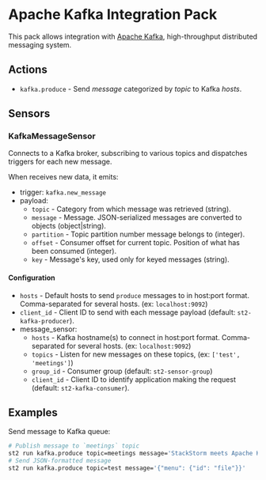 # Apache Kafka Integration Pack
This pack allows integration with [Apache Kafka](http://kafka.apache.org/), high-throughput distributed messaging system.

## Actions
* `kafka.produce` - Send *message* categorized by *topic* to Kafka *hosts*.

## Sensors

### KafkaMessageSensor
Connects to a Kafka broker, subscribing to various topics and dispatches triggers for each new message.

When receives new data, it emits:
* trigger: `kafka.new_message`
* payload:
  * `topic` - Category from which message was retrieved (string).
  * `message` - Message. JSON-serialized messages are converted to objects (object|string).
  * `partition` - Topic partition number message belongs to (integer).
  * `offset` - Consumer offset for current topic. Position of what has been consumed (integer).
  * `key` - Message's key, used only for keyed messages (string).

#### Configuration
* `hosts` - Default hosts to send `produce` messages to in host:port format.
            Comma-separated for several hosts. (ex: `localhost:9092`)
* `client_id` - Client ID to send with each message payload (default: `st2-kafka-producer`).
* message_sensor:
  * `hosts` - Kafka hostname(s) to connect in host:port format. Comma-separated for several hosts. (ex: `localhost:9092`)
  * `topics` - Listen for new messages on these topics, (ex: `['test', 'meetings']`)
  * `group_id` - Consumer group (default: `st2-sensor-group`)
  * `client_id` - Client ID to identify application making the request (default: `st2-kafka-consumer`).

## Examples
Send message to Kafka queue:
```sh
# Publish message to `meetings` topic
st2 run kafka.produce topic=meetings message='StackStorm meets Apache Kafka'
# Send JSON-formatted message
st2 run kafka.produce topic=test message='{"menu": {"id": "file"}}'
```
